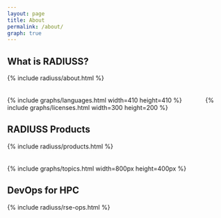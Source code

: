 ```yaml
---
layout: page
title: About
permalink: /about/
graph: true
---
```



## What is RADIUSS?

{% include radiuss/about.html %}

<div class="row" style="padding-top:20px; flex-direction:row">
    <div class="col-md-12" style="flex-direction:row">
    {% include graphs/languages.html width=410 height=410 %}<span style="padding-left:50px">
    {% include graphs/licenses.html width=300 height=200 %}
    </span>
    </div>
</div>

## RADIUSS Products

{% include radiuss/products.html %}

<div class="row" style="padding-top:20px; flex-direction:row">
    <div class="col-md-12">
    {% include graphs/topics.html width=800px height=400px %}
    </div>
</div>


## DevOps for HPC

{% include radiuss/rse-ops.html %}

<!--
## Software Improvement

{% include radiuss/goals.html %}
-->
